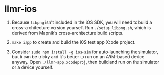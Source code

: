 llmr-ios
========

1. Because `libpng` isn't included in the iOS SDK, you will need to build a cross-architecture version yourself. Run `./setup_libpng.sh`, which is derived from Mapnik's cross-architecture build scripts. 

1. `make iapp` to create and build the iOS test app Xcode project. 

1. Consider `sudo npm install -g ios-sim` for auto-launching the simulator, but it can be tricky and it's better to run on an ARM-based device anyway. Open `./llmr-app.xcodeproj`, then build and run on the simulator or a device yourself. 